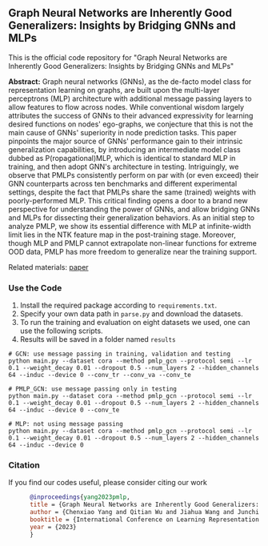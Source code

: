 ## Graph Neural Networks are Inherently Good Generalizers: Insights by Bridging GNNs and MLPs

This is the official code repository for "Graph Neural Networks are Inherently Good Generalizers: Insights by Bridging GNNs and MLPs"

**Abstract:** Graph neural networks (GNNs), as the de-facto model class for representation learning on graphs, are built upon the multi-layer perceptrons (MLP) architecture with additional message passing layers to allow features to flow across nodes. While conventional wisdom largely attributes the success of GNNs to their advanced expressivity for learning desired functions on nodes' ego-graphs, we conjecture that this is not the main cause of GNNs' superiority in node prediction tasks. This paper pinpoints the major source of GNNs' performance gain to their intrinsic generalization capabilities, by introducing an intermediate model class dubbed as P(ropagational)MLP, which is identical to standard MLP in training, and then adopt GNN's architecture in testing. Intriguingly, we observe that PMLPs consistently perform on par with (or even exceed) their GNN counterparts across ten benchmarks and different experimental settings, despite the fact that PMLPs share the same (trained) weights with poorly-performed MLP. This critical finding opens a door to a brand new perspective for understanding the power of GNNs, and allow bridging GNNs and MLPs for dissecting their generalization behaviors. As an initial step to analyze PMLP, we show its essential difference with MLP at infinite-width limit lies in the NTK feature map in the post-training stage. Moreover, though MLP and PMLP cannot extrapolate non-linear functions for extreme OOD data, PMLP has more freedom to generalize near the training support. 

Related materials: 
[paper](https://arxiv.org/pdf/2212.09034.pdf)

### Use the Code
1. Install the required package according to `requirements.txt`.
2. Specify your own data path in `parse.py` and download the datasets.
3. To run the training and evaluation on eight datasets we used, one can use the following scripts.
4. Results will be saved in a folder named `results`

```shell
# GCN: use message passing in training, validation and testing
python main.py --dataset cora --method pmlp_gcn --protocol semi --lr 0.1 --weight_decay 0.01 --dropout 0.5 --num_layers 2 --hidden_channels 64 --induc --device 0 --conv_tr --conv_va --conv_te 

# PMLP_GCN: use message passing only in testing
python main.py --dataset cora --method pmlp_gcn --protocol semi --lr 0.1 --weight_decay 0.01 --dropout 0.5 --num_layers 2 --hidden_channels 64 --induc --device 0 --conv_te 

# MLP: not using message passing
python main.py --dataset cora --method pmlp_gcn --protocol semi --lr 0.1 --weight_decay 0.01 --dropout 0.5 --num_layers 2 --hidden_channels 64 --induc --device 0
```

### Citation
If you find our codes useful, please consider citing our work
```bibtex
      @inproceedings{yang2023pmlp,
      title = {Graph Neural Networks are Inherently Good Generalizers: Insights by Bridging GNNs and MLPs},
      author = {Chenxiao Yang and Qitian Wu and Jiahua Wang and Junchi Yan},
      booktitle = {International Conference on Learning Representation (ICLR)},
      year = {2023}
      }
```